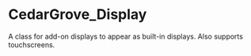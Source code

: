 # CedarGrove_Display
 A class for add-on displays to appear as built-in displays. Also supports touchscreens.
